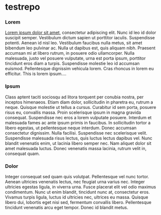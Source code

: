 # testrepo

### Lorem
[Lorem ipsum dolor sit amet](https://www.lipsum.com), consectetur adipiscing elit. Nunc id leo id dolor suscipit semper. Vestibulum dictum sapien ut porttitor iaculis. Suspendisse potenti. Aenean id nisl leo. Vestibulum faucibus nulla metus, sit amet bibendum leo pulvinar ac. Nulla ut dapibus est, quis aliquam nibh. Praesent accumsan mi at libero rutrum, in posuere odio ullamcorper. Nulla malesuada, justo vel posuere vulputate, urna est porta ipsum, porttitor tincidunt eros diam a turpis. Suspendisse molestie leo id accumsan euismod. Pellentesque dignissim vehicula lorem. Cras rhoncus in lorem eu efficitur. This is lorem ipsum....

### Ipsum
Class aptent taciti sociosqu ad litora torquent per conubia nostra, per inceptos himenaeos. Etiam diam dolor, sollicitudin in pharetra eu, rutrum a neque. Quisque molestie ut tellus a cursus. Curabitur id sem porta, posuere risus eu, convallis massa. Proin scelerisque ipsum in magna gravida consequat. Suspendisse nec eros a lorem vulputate posuere. Interdum et malesuada fames ac ante ipsum primis in faucibus. In sollicitudin tortor a libero egestas, ut pellentesque neque interdum. Donec accumsan consectetur dignissim. Nulla facilisi. Suspendisse nec scelerisque velit. Suspendisse malesuada risus lectus, quis luctus lectus dapibus vel. Nunc blandit venenatis enim, ut lacinia libero semper nec. Nam aliquet dolor sit amet malesuada luctus. Donec venenatis massa lacinia, rutrum velit in, consequat quam.

### Dolor
Integer consequat sed quam quis volutpat. Pellentesque vel nunc tortor. Aenean ultricies venenatis lectus, nec feugiat urna varius nec. Integer ultricies egestas ligula, in viverra urna. Fusce placerat elit vel odio maximus condimentum. Nunc ut enim blandit, tincidunt nunc at, consectetur eros. Vivamus turpis ligula, luctus id ultricies nec, ultrices eu massa. Quisque libero dui, lobortis eget nisi sed, fermentum convallis libero. Pellentesque tincidunt venenatis arcu eget tempor. Donec id blandit metus.

